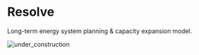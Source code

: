 # Resolve

Long-term energy system planning & capacity expansion model. 

![under_construction](https://badgen.net/static/under/construction/red)
